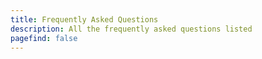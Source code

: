 ```yaml
---
title: Frequently Asked Questions
description: All the frequently asked questions listed
pagefind: false
---
```


